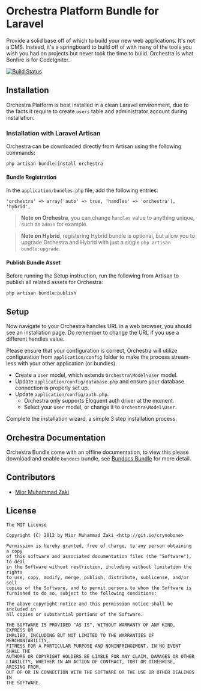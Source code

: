Orchestra Platform Bundle for Laravel
==============

Provide a solid base off of which to build your new web applications. It's
not a CMS. Instead, it's a springboard to build off of with many of the tools
you wish you had on projects but never took the time to build. Orchestra is
what Bonfire is for CodeIgniter.

[![Build Status](https://secure.travis-ci.org/orchestral/orchestra.png)](http://travis-ci.org/orchestral/orchestra)

## Installation

Orchestra Platform is best installed in a clean Laravel environment, due to
the facts it require to create `users` table and administrator account during
installation.

### Installation with Laravel Artisan

Orchestra can be downloaded directly from Artisan using the following commands:

	php artisan bundle:install orchestra

#### Bundle Registration

In the `application/bundles.php` file, add the following entries:

	'orchestra' => array('auto' => true, 'handles' => 'orchestra'),
	'hybrid',

> **Note on Orchestra**, you can change `handles` value to anything unique, such as `admin` for example.

> **Note on Hybrid**, registering Hybrid bundle is optional, but allow you to upgrade Orchestra and Hybrid with just a single `php artisan bundle:upgrade`.

#### Publish Bundle Asset

Before running the Setup instruction, run the following from Artisan to
publish all related assets for Orchestra:

	php artisan bundle:publish

## Setup

Now navigate to your Orchestra handles URL in a web browser, you should see
an installation page. Do remember to change the URL if you use a different
handles value.

Please ensure that your configuration is correct, Orchestra will utilize
configuration from `application/config` folder to make the process
stream-less with your other application (or bundles).

- Create a `User` model, which extends `Orchestra\Model\User` model.
- Update `application/config/database.php` and ensure your database connection is properly set up.
- Update `application/config/auth.php`.
	- Orchestra only supports Eloquent auth driver at the moment.
	- Select your `User` model, or change it to `Orchestra\Model\User`.

Complete the installation wizard, a simple 3 step installation process.

## Orchestra Documentation

Orchestra Bundle come with an offline documentation, to view this please
download and enable `bundocs` bundle, see
[Bundocs Bundle](http://bundles.laravel.com/bundle/bundocs) for more detail.

## Contributors

* [Mior Muhammad Zaki](http://git.io/crynobone)

## License

	The MIT License

	Copyright (C) 2012 by Mior Muhammad Zaki <http://git.io/crynobone>

	Permission is hereby granted, free of charge, to any person obtaining a copy
	of this software and associated documentation files (the "Software"), to deal
	in the Software without restriction, including without limitation the rights
	to use, copy, modify, merge, publish, distribute, sublicense, and/or sell
	copies of the Software, and to permit persons to whom the Software is
	furnished to do so, subject to the following conditions:

	The above copyright notice and this permission notice shall be included in
	all copies or substantial portions of the Software.

	THE SOFTWARE IS PROVIDED "AS IS", WITHOUT WARRANTY OF ANY KIND, EXPRESS OR
	IMPLIED, INCLUDING BUT NOT LIMITED TO THE WARRANTIES OF MERCHANTABILITY,
	FITNESS FOR A PARTICULAR PURPOSE AND NONINFRINGEMENT. IN NO EVENT SHALL THE
	AUTHORS OR COPYRIGHT HOLDERS BE LIABLE FOR ANY CLAIM, DAMAGES OR OTHER
	LIABILITY, WHETHER IN AN ACTION OF CONTRACT, TORT OR OTHERWISE, ARISING FROM,
	OUT OF OR IN CONNECTION WITH THE SOFTWARE OR THE USE OR OTHER DEALINGS IN
	THE SOFTWARE.
